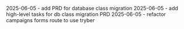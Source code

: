 2025-06-05 - add PRD for database class migration
2025-06-05 - add high-level tasks for db class migration PRD
2025-06-05 - refactor campaigns forms route to use tryber

